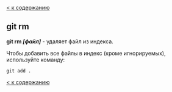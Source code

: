 [< к содержанию](./readme.md)

## git rm

**git rm *[файл]*** - удаляет файл из индекса.

Чтобы добавить все файлы в индекс (кроме игнорируемых), используйте команду:

```bash=
git add .
```

[< к содержанию](./readme.md)